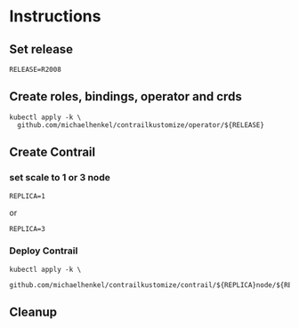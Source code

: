 # Instructions

## Set release
```
RELEASE=R2008
```
## Create roles, bindings, operator and crds
```
kubectl apply -k \
  github.com/michaelhenkel/contrailkustomize/operator/${RELEASE}
```
## Create Contrail
### set scale to 1 or 3 node
```
REPLICA=1
```
or    
```
REPLICA=3
```
### Deploy Contrail
```
kubectl apply -k \
  github.com/michaelhenkel/contrailkustomize/contrail/${REPLICA}node/${RELEASE}
```
## Cleanup
